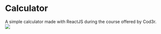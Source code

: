 # Calculator
A simple calculator made with ReactJS during the course offered by Cod3r.
<img src="/assets/screenshot.PNG">
